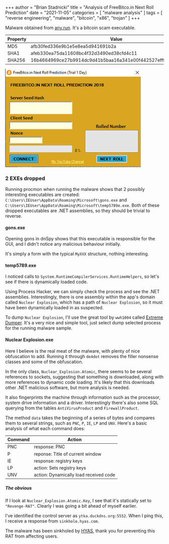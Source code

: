 +++
author = "Brian Stadnicki"
title = "Analysis of FreeBitco.in Next Roll Prediction"
date = "2021-11-05"
categories = [ "malware analysis" ]
tags = [ "reverse engineering", "malware", "bitcoin", "x86", "trojan" ]
+++

Malware obtained from [any.run](https://app.any.run/tasks/3ed270df-6851-438c-a0ec-fbc3f5f32847/). It's a bitcoin scam executable.

Property              | Value
----------------------|---------------------------------------------------
MD5                   | afb30fed336e9b1e5e8ea5d941691b2a
SHA1                  | afeb330ea75da11608bc4f32d3490ed38cfd4c11
SHA256                | 16b4664969ce27b9914dc9d41b5baa16a341e00f442527efffd478a73a014fa1

![Initial window](/posts/malware-freebitcoin-next-roll-prediction/inital.png)

### 2 EXEs dropped

Running procmon when running the malware shows that 2 possibly interesting executables are created: `C:\Users\IEUser\AppData\Roaming\Microsoft\gons.exe` and `C:\Users\IEUser\AppData\Roaming\Microsoft\temp5789e.exe`. Both of these dropped executables are .NET assemblies, so they should be trivial to reverse.

#### gons.exe
Opening gons in dnSpy shows that this executable is responsible for the GUI, and I didn't notice any malicious behaviour initially.

It's simply a form with the typical `MyXXX` structure, nothing interesting.

#### temp5789.exe
I noticed calls to `System.RuntimeCompilerServices.RuntimeHelpers`, so let's see if there is dynamically loaded code.

Using Process Hacker, we can simply check the process and see the .NET assemblies. Interestingly, there is one assembly within the app's domain called `Nuclear Explosion`, which has a path of `Nuclear Explosion`, so it must have been dynamically loaded in as suspected.

To dump `Nuclear Explosion`, I'll use the great tool by `wwh1004` called [Extreme Dumper](https://github.com/wwh1004/ExtremeDumper). It's a very nice and simple tool, just select dump selected process for the running malware sample.

#### Nuclear Explosion.exe
Here I believe is the real meat of the malware, with plenty of nice obfuscation to add. Running it through `de4dot` removes the filler nonsense classes and some of the obfuscation.

In the only class, `Nuclear_Explosion.Atomic`, there seems to be several references to sockets, suggesting that something is downloaded, along with more references to dynamic code loading. It's likely that this downloads other .NET malicious software, but more analysis is needed.

It also fingerprints the machine through information such as the processor, system drive information and a driver. Interestingly there's also some SQL querying from the tables `AntiVirusProduct` and `FirewallProduct`.

The method `data` takes the beginning of a series of bytes and compares them to several strings, such as `PNC`, `P`, `IE`, `LP` and `UNV`. Here's a basic analysis of what each command does:

Command | Action
--------|------------------------------------------------
PNC     | response: PNC
P       | reponse: Title of current window
IE      | response: registry keys
LP      | action: Sets registry keys
UNV     | action: Dynamically load received code

##### The obvious
If I look at `Nuclear_Explosion.Atomic.Key`, I see that it's statically set to `"Revenge-RAT"`. Clearly I was going a bit ahead of myself earlier.

I've identified the control server as `ytka.duckdns.org:5552`. When I ping this, I receive a response from `sinkhole.hyas.com`.

The malware has been sinkholed by [HYAS](https://hyas.com), thank you for preventing this RAT from affecting users.
